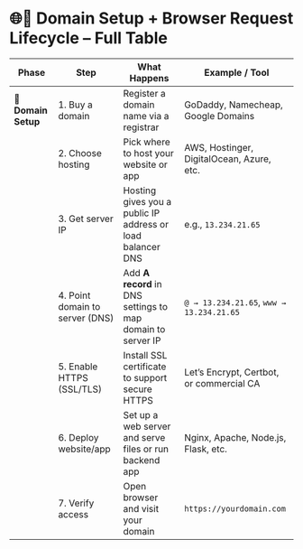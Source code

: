# 🌐🔧 Domain Setup + Browser Request Lifecycle – Full Table
| **Phase**           | **Step**                        | **What Happens**                                            | **Example / Tool**                        |
| ------------------- | ------------------------------- | ----------------------------------------------------------- | ----------------------------------------- |
| 🛒 **Domain Setup** | 1. Buy a domain                 | Register a domain name via a registrar                      | GoDaddy, Namecheap, Google Domains        |
|                     | 2. Choose hosting               | Pick where to host your website or app                      | AWS, Hostinger, DigitalOcean, Azure, etc. |
|                     | 3. Get server IP                | Hosting gives you a public IP address or load balancer DNS  | e.g., `13.234.21.65`                      |
|                     | 4. Point domain to server (DNS) | Add **A record** in DNS settings to map domain to server IP | `@ → 13.234.21.65`, `www → 13.234.21.65`  |
|                     | 5. Enable HTTPS (SSL/TLS)       | Install SSL certificate to support secure HTTPS             | Let’s Encrypt, Certbot, or commercial CA  |
|                     | 6. Deploy website/app           | Set up a web server and serve files or run backend app      | Nginx, Apache, Node.js, Flask, etc.       |
|                     | 7. Verify access                | Open browser and visit your domain                          | `https://yourdomain.com`                  |
